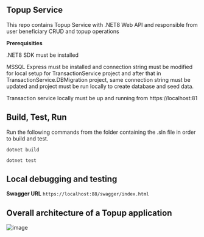 
## Topup Service 
This repo contains Topup Service with .NET8 Web API and responsible from user beneficiary CRUD and topup operations

**Prerequisities**

.NET8 SDK must be installed

MSSQL Express must be installed and connection string must be modified for local setup for TransactionService project 
and after that in TransactionService.DBMigration project, same connection string must be updated and project must be run locally to create database and seed data.

Transaction service locally must be up and running from https://localhost:81 

## Build, Test, Run

Run the following commands from the folder containing the .sln file in order to build and test.

`dotnet build`

`dotnet test`



## Local debugging and testing

**Swagger URL** 
`https://localhost:88/swagger/index.html`


## Overall architecture of a Topup application

![image](https://github.com/eryozkn/TopupService/assets/1847583/940acf01-bc41-45f9-a528-ba03c5f33e54)

